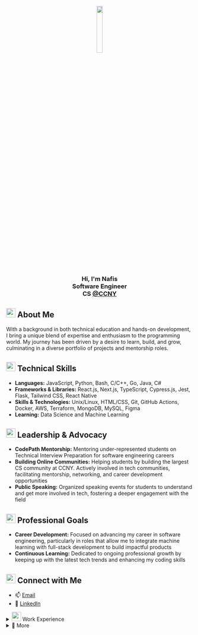 <!-- HEADER -->
<p align="center">
    <img width="18%" margin="0" padding="0" src="https://cdn.pixabay.com/animation/2022/12/05/15/23/15-23-06-837_512.gif"/>
</p>
<h3 align="center">
    Hi, I'm Nafis 
    </br> 
    Software Engineer </br> CS <a align="center" href="https://www.ccny.cuny.edu/" target="_blank"> @CCNY </a>
</h3>

<!-- ABOUT ME -->

## <img src="https://images.emojiterra.com/google/noto-emoji/unicode-15/animated/1f64c.gif" width="25" height="25"/> About Me

With a background in both technical education and hands-on development, I bring a unique blend of expertise and enthusiasm to the programming world. My journey has been driven by a desire to learn, build, and grow, culminating in a diverse portfolio of projects and mentorship roles.

<!-- TECHNICAL SKILLS -->

## <img src="https://cdn3.emoji.gg/emojis/3863_gearz.gif" width="25" height="25"/> Technical Skills

- **Languages:** JavaScript, Python, Bash, C/C++, Go, Java, C#
- **Frameworks & Libraries:** React.js, Next.js, TypeScript, Cypress.js, Jest, Flask, Tailwind CSS, React Native
- **Skills & Technologies:** Unix/Linux, HTML/CSS, Git, GitHub Actions, Docker, AWS, Terraform, MongoDB, MySQL, Figma
- **Learning:** Data Science and Machine Learning

<!-- LEADERSHIP -->

## <img src="https://media3.giphy.com/media/KEH88lBIcTeIH62Mhx/giphy.gif?cid=6c09b952dtpdgpdbimkizhohtrsibf72qq0fbdwqqsws1m81&ep=v1_internal_gif_by_id&rid=giphy.gif&ct=s" width="25" height="25"/> Leadership & Advocacy

- **CodePath Mentorship:** Mentoring under-represented students on Technical Interview Preparation for software engineering careers
- **Building Online Communities:** Helping students by building the largest CS community at CCNY. Actively involved in tech communities, facilitating mentorship, networking, and career development opportunities
- **Public Speaking:** Organized speaking events for students to understand and get more involved in tech, fostering a deeper engagement with the field

<!-- PROFESSIONAL GOALS -->

## <img src="https://images.emojiterra.com/google/noto-emoji/animated-emoji/1f680.gif" width="25" height="25"/> Professional Goals

- **Career Development:** Focused on advancing my career in software engineering, particularly in roles that allow me to integrate machine learning with full-stack development to build impactful products
- **Continuous Learning:** Dedicated to ongoing professional growth by keeping up with the latest tech trends and enhancing my coding skills

<!-- CONTACT -->

## <img src="https://media2.giphy.com/media/efUQrWLjbgji5u1Ove/giphy.gif?cid=6c09b952iazyfa90y57by5i145fousdinkjr4viht87ebvkr&ep=v1_internal_gif_by_id&rid=giphy.gif&ct=s" width="25" height="25"/> Connect with Me

- 📫 [Email](mailto:nafisrizwank@gmail.com)
- 🔗 [LinkedIn](https://linkedin.com/in/nafisrk)

<!-- WORK EXPERIENCE -->
<details>
  <summary>
    <img src="https://media2.giphy.com/media/QssGEmpkyEOhBCb7e1/giphy.gif?cid=ecf05e47a0n3gi1bfqntqmob8g9aid1oyj2wr3ds3mg700bl&rid=giphy.gif" width="25"> Work Experience
  </summary>

- <img src="https://i.pinimg.com/originals/01/ca/da/01cada77a0a7d326d85b7969fe26a728.jpg" width="15"> Amazon - Software Engineer  
- <img src="https://images.crunchbase.com/image/upload/c_lpad,h_256,w_256,f_auto,q_auto:eco,dpr_1/wfsonfv0p92plryzwijf" width="15"> CodePath - Tech Fellow Manager  
- <img src="https://upload.wikimedia.org/wikipedia/commons/thumb/d/da/GoDaddy_Logo_-_The_GO.svg/2298px-GoDaddy_Logo_-_The_GO.svg.png" width="15"> GoDaddy - Software Engineering Intern  
- <img src="https://cdn.freebiesupply.com/logos/large/2x/ups-logo-black-and-white.png" width="15"> UPS - Software Engineer Intern  
- <img src="https://companieslogo.com/img/orig/GOOG-0ed88f7c.png?t=1633218227" width="15"> Google SWEP - Software Engineering Fellow  
- <img src="https://whoyouknow.org/wp-content/uploads/2020/10/BASTA_BLUE-e1601922943313.png" width="50"> BASTA - Career Coach  
- <img src="https://colorstackmerch.org/cdn/shop/files/ColorStack-Slack-Image.png?v=1679111564" width="15"> ColorStack - Software Engineering Fellow  
- <img src="https://cunytechprep.org/ctp-logo-square.png" width="15"> CUNY Tech Prep - Software Engineering Fellow  
- <img src="https://media.licdn.com/dms/image/D4E0BAQHvY3q904pT0w/company-logo_200_200/0/1666393186307?e=2147483647&v=beta&t=wMChHGtZxrp7ZX5lhHTfY0eMHcF-cw0Jc9YIq6asPJg" width="15"> Headstarter - Software Engineering Fellow  
- <img src="https://cdn.icon-icons.com/icons2/2699/PNG/512/bloomberg_logo_icon_168504.png" width="15"> Bloomberg - Accelerator Summer School  
- <img src="https://companieslogo.com/img/orig/T-cec8a3f9.png?t=1633439494" width="15"> AT&T - AT&T Technology Academy Apprentice  
- <img src="https://www.pngmart.com/files/23/Accenture-Logo-PNG-Photo.png" width="15"> Accenture - Diversity Tech Externship  
- <img src="https://media.licdn.com/dms/image/C560BAQHCya33E38N2Q/company-logo_200_200/0/1522074883327?e=2147483647&v=beta&t=TcobLDAO3jZAA5d0lSis_dHOpWv7n4l6aPzf5zAhOxg" width="15"> RF CUNY - Computer Science Teaching Assistant  
- <img src="https://upload.wikimedia.org/wikipedia/commons/thumb/4/44/Microsoft_logo.svg/2048px-Microsoft_logo.svg.png" width="15"> Microsoft - Tech Resilience Program Apprentice  
- <img src="https://companieslogo.com/img/orig/META-4767da84.png?t=1654568366" width="15"> Meta - Android Engineering Intern Lead  

</details>

<details>
  <summary>🔎 More</summary>

### 🏋️ HEVY Stats

```text
+--------------------------+--------+------+
|      Lift                | Weight | Reps |
+--------------------------+--------+------+
| Deadlift                 |  405   |   5  |
| Squat                    |  315   |   5  |
| Dumbbell Bench Press     |   90   |  12  |
| Pull Up                  |   55   |   8  |
| Incline Dumbbell Press   |   90   |   8  |
| Dumbbell Overhead Press  |   75   |   6  |
+--------------------------+--------+------+
```

### 📜 Licensing & Usage Notice

Any use of **my repositories or code — in part or in full — for training, fine-tuning, or developing large language models (LLMs)** is **strictly prohibited without a paid license**.

If you're using my work in any LLM pipeline (research or commercial), you **must** contact me to obtain permission and arrange compensation.

**Unauthorized use is a violation of my terms.**

— *nafisrk*

</details>
